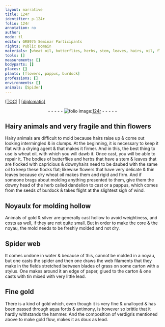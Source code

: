 ```yaml
---
layout: narrative
title: 124r
identifier: p-124r
folio: 124r
annotation: no
author:
mode: tl
editor: GR8975 Seminar Participants
rights: Public Domain
materials: [wheat oil, butterflies, herbs, stem, leaves, hairs, oil, flowers, dandelion, gold, silver, water, spider, filaments, grass, carton, paper, tin, lead, aqua fortis, antimony, verdigris]
tools: []
measurements: []
bodyparts: []
places: []
plants: [flowers, pappus, burdock]
professions: []
environments: []
animals: [Spider]
---
```


<p><a href="{{ site.baseurl }}/translation/">[TOC]</a> | <a href="{{ site.baseurl }}/texts/p-124r_tc/" target="_blank">[diplomatic]</a></p><div class="folio" align="center">- - - - - <a href="http://gallica.bnf.fr/ark:/12148/btv1b10500001g/f253.item.r=" target="_blank"><img src="https://cu-mkp.github.io/2017-workshop-edition/assets/photo-icon.png" alt="folio image: " style="display:inline-block; margin-bottom:-3px;"/>124r</a> - - - - - </div>  
  

## Hairy animals and very fragile and thin <span class="pa">flowers</span>

 
Hairy animals are difficult to mold because hairs raise up & come out looking intermingled & in clumps. At the beginning, it is necessary to keep it flat with a drying agent & that makes it firmer. And in this, the best thing to use is <span class="m">wheat oil</span>, with which you will dawb it. Once cast, you will be able to repair it. The bodies of <span class="m">butterflies</span> and <span class="m">herbs</span> that have a <span class="m">stem</span> & <span class="m">leaves</span> that are flocked with capricious & downy<span class="m">hairs</span> need to be daubed with the same <span class="m">oil</span> to keep these flocks flat; likewise <span class="m">flowers</span> that have very delicate & thin <span class="m">leaves</span> because dry <span class="m">wheat oil</span> makes them and rigid and firm. And if someone brags about molding anything presented to them, give them the downy head of the herb called <span class="m">dandelion</span> to cast or a <span class="pa">pappus</span>, which comes from the seeds of <span class="pa">burdock</span> & takes flight at the slightest sigh of wind.
 
 
  

## Noyaulx for molding hollow

 
Animals of <span class="m">gold</span> & <span class="m">silver</span> are generally cast hollow to avoid weightiness, and costs as well, if they are not quite small. But in order to make the core & the noyau, the mold needs to be freshly molded and not dry.
 
 
  

## <span class="al">Spider</span> web

 
It comes undone in <span class="m">water</span> & because of this, cannot be molded in a noyau, but one casts the <span class="m">spider</span> and then one draws the web <span class="m">filaments</span> that they make in the fields stretched between blades of <span class="m">grass</span> on some <span class="m">carton</span> with a stylus. One makes around it an edge of <span class="m">paper</span>, glued to the <span class="m">carton</span> & one casts with <span class="m">tin</span> mixed with very little <span class="m">lead</span>.
 
 
  

## Fine <span class="m">gold</span> 

 
There is a kind of <span class="m">gold</span> which, even though it is very fine & unalloyed & has been passed through <span class="m">aqua fortis</span> & <span class="m">antimony</span>, is however so brittle that it hardly withstands the hammer. And the composition of <span class="m">verdigris</span> mentioned above to make <span class="m">gold</span> flow, makes it as doux as <span class="m">lead</span>.

